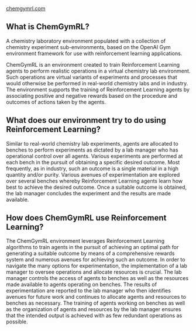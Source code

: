 [chemgymrl.com](https://chemgymrl.com/)

## What is ChemGymRL?

A chemistry laboratory environment populated with a collection of chemistry experiment sub-environments, based on the OpenAI Gym environment framework for use with reinforcement learning applications.

ChemGymRL is an environment created to train Reinforcement Learning agents to perform realistic operations in a virtual chemistry lab environment. Such operations are virtual variants of experiments and processes that would otherwise be performed in real-world chemistry labs and in industry. The environment supports the training of Reinforcement Learning agents by associating positive and negative rewards based on the procedure and outcomes of actions taken by the agents.

## What does our environment try to do using Reinforcement Learning?

Similar to real-world chemistry lab experiments, agents are allocated to benches to perform experiments as dictated by a lab manager who has operational control over all agents. Various experiments are performed at each bench in the pursuit of obtaining a specific desired outcome. Most frequently, as in industry, such an outcome is a single material in a high quantity and/or purity. Various avenues of experimentation are explored over several benches whereby Reinforcement Learning agents learn how best to achieve the desired outcome. Once a suitable outcome is obtained, the lab manager concludes the experiment and the results are made available. 

## How does ChemGymRL use Reinforcement Learning?

The ChemGymRL environment leverages Reinforcement Learning algorithms to train agents in the pursuit of achieving an optimal path for generating a suitable outcome by means of a comprehensive rewards system and numerous avenues for achieving such an outcome. In order to navigate the many options for experimentation, the implementation of a lab manager to oversee operations and allocate resources is crucial. The lab manager controls the access of agents to benches as well as the resources made available to agents operating on benches. The results of experimentation are reported to the lab manager who then identifies avenues for future work and continues to allocate agents and resources to benches as necessary. The training of agents working on benches as well as the organization of agents and resources by the lab manager ensures that the intended output is achieved with as few redundant operations as possible.